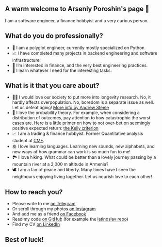 ## A warm welcome to Arseniy Poroshin's page 💙

I am a software engineer, a finance hobbyist and a very curious person.

## What do you do professionally?

- 🐍 I am a polyglot engineer, currently mostly specialized on Python.
- 📈 I have completed many projects in backend engineering and software infrastructure.
- 👀 I’m interested in finance, and the very best engineering practices.
- 🌱 I learn whatever I need for the interesting tasks.

## What is it that you care about?

- 🧑‍🌾 I would love our society to put more into longevity research. No, it hardly affects overpopulation. No, boredom is a separate issue as well. Let us defeat aging! [More info by Andrew Steele](https://youtu.be/fX9P1xuIJGg)
- 🎲 I love the probability theory. For example, when considering a distribution of outcomes, pay attention to how catastrophic the worst cases are. Here is a little primer on how to not over-bet on seemingly positive expected return: [the Kelly criterion](https://en.wikipedia.org/wiki/Kelly_criterion)
- 📈 I am a trading & finance hobbyist. Former Quantitative analysis student at [CMF](https://www.linkedin.com/company/cmf-ynvrsty/).
- あ I love learning languages. Learning new sounds, new alphabets, and new ways of how grammar can work is so much fun to me!
- 🏞 I love hiking. What could be better than a lovely journey passing by a mountain river at a 2,000 m altitude in Armenia?
- 🕊 I am a fan of peace and liberty. Many times have I seen the neighbours enjoying living together. Let us nourish love to each other!

## How to reach you?

- Please write to me [on Telegram](https://t.me/axxeny)
- Or scroll through my photos [on Instagram](https://instagram.com/axxeny)
- And add me as a friend [on Facebook](https://facebook.com/axxeny)
- Read my code [on GitHub](https://github.com/axxeny) (for example the [latinoslav repo](https://github.com/axxeny/latinoslav))
- Find my CV [on LinkedIn](https://linkedin.com/in/axxeny)

## Best of luck!
